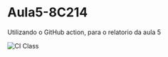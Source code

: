 # Aula5-8C214

Utilizando o GitHub action, para o relatorio da aula 5

![CI Class](https://github.com/iAnaCeci/Aula5-8C214/workflows/CIClass.yml/badge.svg)
